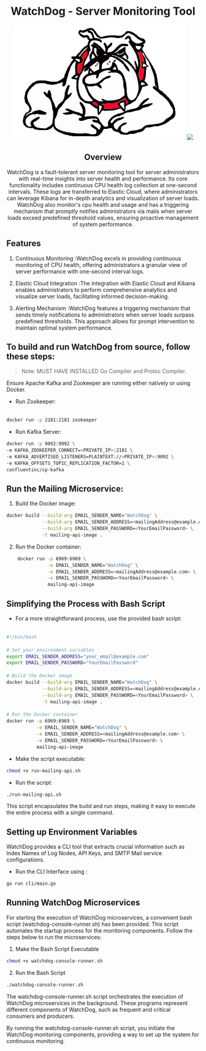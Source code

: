 <center>

# WatchDog - Server Monitoring Tool
<img src="./asset/image.png" />

<img src="https://skillicons.dev/icons?i=go,kafka,docker,bash" />
</center>

<center>

## Overview



WatchDog is a fault-tolerant server monitoring tool for server administrators with real-time insights into server health and performance. Its core functionality includes continuous CPU health log collection at one-second intervals. These logs are transferred to Elastic Cloud, where administrators can leverage Kibana for in-depth analytics and visualization of server loads. WatchDog also monitor's cpu health and usage and has a triggering mechanism that promptly notifies administrators via mails when server loads exceed predefined threshold values, ensuring proactive management of system performance.

</center>

## Features

1. Continuous Monitoring :WatchDog excels in providing continuous monitoring of CPU health, offering administrators a granular view of server performance with one-second interval logs.

2. Elastic Cloud Integration :The integration with Elastic Cloud and Kibana enables administrators to perform comprehensive analytics and visualize server loads, facilitating informed decision-making.

3. Alerting Mechanism :WatchDog features a triggering mechanism that sends timely notifications to administrators when server loads surpass predefined thresholds. This approach allows for prompt intervention to maintain optimal system performance.

## To build and run WatchDog from source, follow these steps:

> Note: MUST HAVE INSTALLED Go Compiler and Protoc Compiler.

Ensure Apache Kafka and Zookeeper are running either natively or using Docker. 

- Run Zookeeper:

``` bash

docker run -p 2181:2181 zookeeper
```

- Run Kafka Server:

```bash
docker run -p 9092:9092 \
-e KAFKA_ZOOKEEPER_CONNECT=<PRIVATE_IP>:2181 \
-e KAFKA_ADVERTISED_LISTENERS=PLAINTEXT://<PRIVATE_IP>:9092 \
-e KAFKA_OFFSETS_TOPIC_REPLICATION_FACTOR=1 \
confluentinc/cp-kafka
```
## Run the Mailing Microservice:

1. Build the Docker image:

```bash
docker build --build-arg EMAIL_SENDER_NAME="WatchDog" \
             --build-arg EMAIL_SENDER_ADDRESS=<mailingAddress@example.com> \
             --build-arg EMAIL_SENDER_PASSWORD=<YourEmailPassword> \
             -t mailing-api-image .
```

2. Run the Docker container:

```bash
    docker run -p 6969:6969 \
               -e EMAIL_SENDER_NAME="WatchDog" \
               -e EMAIL_SENDER_ADDRESS=<mailingAddress@example.com> \
               -e EMAIL_SENDER_PASSWORD=<YourEmailPassword> \
               mailing-api-image
```


## Simplifying the Process with Bash Script

- For a more straightforward process, use the provided bash script:

```bash

#!/bin/bash

# Set your environment variables
export EMAIL_SENDER_ADDRESS="your_email@example.com"
export EMAIL_SENDER_PASSWORD="YourEmailPassword"

# Build the Docker image
docker build --build-arg EMAIL_SENDER_NAME="WatchDog" \
             --build-arg EMAIL_SENDER_ADDRESS=<mailingAddress@example.com> \
             --build-arg EMAIL_SENDER_PASSWORD=<YourEmailPassword> \
             -t mailing-api-image .

# Run the Docker container
docker run -p 6969:6969 \
           -e EMAIL_SENDER_NAME="WatchDog" \
           -e EMAIL_SENDER_ADDRESS=<mailingAddress@example.com> \
           -e EMAIL_SENDER_PASSWORD=<YourEmailPassword> \
           mailing-api-image
```

- Make the script executable:

```bash
chmod +x run-mailing-api.sh
```

- Run the script:

```bash
./run-mailing-api.sh
```

This script encapsulates the build and run steps, making it easy to execute the entire process with a single command.

## Setting up Environment Variables
WatchDog provides a CLI tool that extracts crucial information such as Index Names of Log Nodes, API Keys, and SMTP Mail service configurations.

- Run the CLI Interface using :

```bash
go run cli/main.go
```

## Running WatchDog Microservices

For starting the execution of WatchDog microservices, a convenient bash script (watchdog-console-runner.sh) has been provided. This script automates the startup process for the monitoring components. Follow the steps below to run the microservices:

1.  Make the Bash Script Executable

```bash
chmod +x watchdog-console-runner.sh
```

2.  Run the Bash Script

```bash
./watchdog-console-runner.sh
```

The watchdog-console-runner.sh script orchestrates the execution of WatchDog microservices in the background.  These programs represent different components of WatchDog, such as frequent and critical consumers and producers.

By running the watchdog-console-runner.sh script, you initiate the WatchDog monitoring components, providing a way to set up the system for continuous monitoring.
